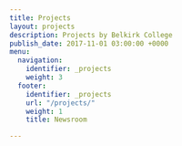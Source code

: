 ```yaml
---
title: Projects
layout: projects
description: Projects by Belkirk College
publish_date: 2017-11-01 03:00:00 +0000
menu:
  navigation:
    identifier: _projects
    weight: 3
  footer:
    identifier: _projects
    url: "/projects/"
    weight: 1
    title: Newsroom

---
```

